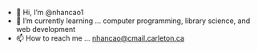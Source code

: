 - 👋 Hi, I’m @nhancao1
- 🌱 I’m currently learning ... computer programming, library science, and web development
- 📫 How to reach me ... nhancao@cmail.carleton.ca

<!---
nhancao1/nhancao1 is a ✨ special ✨ repository because its `README.md` (this file) appears on your GitHub profile.
You can click the Preview link to take a look at your changes.
--->
